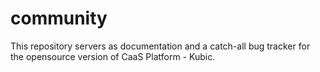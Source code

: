 # community
This repository servers as documentation and a catch-all bug tracker for the opensource version of CaaS Platform - Kubic. 
